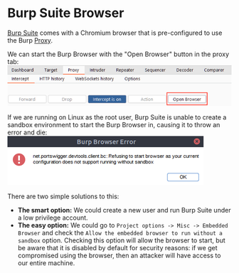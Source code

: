 # Burp Suite Browser

[Burp Suite](Burp%20Suite.md) comes with a Chromium browser that is pre-configured to use the Burp [Proxy](Proxy.md).

We can start the Burp Browser with the "Open Browser" button in the proxy tab:
![open_browser](assets/open_browser.png)

If we are running on Linux as the root user, Burp Suite is unable to create a sandbox environment to start the Burp Browser in, causing it to throw an error and die:
![browser_sandbox_error](browser_sandbox_error.png)

There are two simple solutions to this:

-   **The smart option:** We could create a new user and run Burp Suite under a low privilege account.
-   **The easy option:** We could go to `Project options -> Misc -> Embedded Browser` and check the `Allow the embedded browser to run without a sandbox` option. Checking this option will allow the browser to start, but be aware that it is disabled by default for security reasons: if we get compromised using the browser, then an attacker will have access to our entire machine.